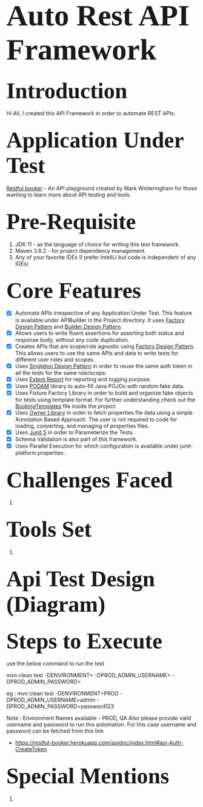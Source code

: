 # <span style="font-family: Calibri; font-size: 2.8em;"> Auto Rest API Framework </span>

## <span style="font-family: Calibri; font-size: 2.8em;"> Introduction </span>

Hi All, I created this API Framework in order to automate REST APIs.

## <span style="font-family: Calibri; font-size: 2.8em;"> Application Under Test </span>

[Restful booker](https://restful-booker.herokuapp.com/apidoc/index.html) - An API playground created by Mark
Winteringham for those wanting to learn more about API testing and tools.

## <span style="font-family: Calibri; font-size: 2.8em;"> Pre-Requisite </span>

1. JDK 11 - as the language of choice for writing this test framework.
2. Maven 3.8.2 - for project dependency management.
3. Any of your favorite IDEs (I prefer IntelliJ but code is independent of any IDEs)

## <span style="font-family: Calibri; font-size: 2.8em;"> Core Features </span>

- [x] Automate APIs irrespective of any Application Under Test. This feature is available under APIBuilder in the
  Project directory. It uses [Factory Design Pattern](https://www.baeldung.com/java-factory-pattern)
  and [Builder Design Pattern](https://refactoring.guru/design-patterns/builder).
- [x] Allows users to write fluent assertions for asserting both status and response body, without any code duplication.
- [x] Creates APIs that are scope/role agnostic
  using [Factory Design Pattern](https://www.baeldung.com/java-factory-pattern). This allows users to use the same APIs
  and data to write tests for different user roles and scopes.
- [x] Uses [Singleton Design Pattern](https://www.baeldung.com/java-singleton) in order to reuse the same auth token in
  all the tests for the same role/scope.
- [x] Uses [Extent Report](https://www.extentreports.com/) for reporting and logging purpose.
- [x] Uses [PODAM](http://mtedone.github.io/podam/) library to auto-fill Java POJOs with random fake data.
- [x] Uses Fixture Factory Library in order to build and organize fake objects for tests using template format. For
  further understanding check out
  the [BookingTemplates](https://github.com/Kislaya1/RestApiProFramework/blob/main/src/main/java/com/rest/api/pro/templates/BookingTemplates.java)
  file inside the project.
- [x] Uses [Owner Library](https://matteobaccan.github.io/owner/) in order to fetch properties file data using a simple
  Annotation Based Approach. The user is not required to code for loading, converting, and managing of properties files.
- [x] Uses [Junit 5](https://reflectoring.io/tutorial-junit5-parameterized-tests/) in order to Parameterize the Tests.
- [x] Schema Validation is also part of this framework.
- [x] Uses Parallel Execution for which configuration is available under junit-platform.properties.:

## <span style="font-family: Calibri; font-size: 2.8em;"> Challenges Faced </span>

1.

## <span style="font-family: Calibri; font-size: 2.8em;"> Tools Set </span>

1.

## <span style="font-family: Calibri; font-size: 2.8em;"> Api Test Design (Diagram) </span>

## <span style="font-family: Calibri; font-size: 2.8em;"> Steps to Execute </span>

use the below command to run the test

mvn clean test -DENVIRONMENT=<EnvironmentName> -DPROD_ADMIN_USERNAME=<AdminUsername>
-DPROD_ADMIN_PASSWORD=<AdminPassword>

eg :
mvn clean test -DENVIRONMENT=PROD -DPROD_ADMIN_USERNAME=admin -DPROD_ADMIN_PASSWORD=password123

Note :
Environment Names available - PROD, QA Also please provide valid username and password to run this automation. For this
case username and password can be fetched from this link

- https://restful-booker.herokuapp.com/apidoc/index.html#api-Auth-CreateToken

## <span style="font-family: Calibri; font-size: 2.8em;"> Special Mentions </span>

1. 

